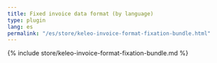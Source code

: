 ```yaml
---
title: Fixed invoice data format (by language)
type: plugin
lang: es
permalink: "/es/store/keleo-invoice-format-fixation-bundle.html"
---
```


{% include store/keleo-invoice-format-fixation-bundle.md %}
